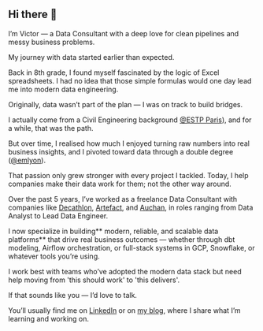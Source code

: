 ## Hi there 👋

I’m Victor — a Data Consultant with a deep love for clean pipelines and messy business problems.

My journey with data started earlier than expected.

Back in 8th grade, I found myself fascinated by the logic of Excel spreadsheets. I had no idea that those simple formulas would one day lead me into modern data engineering.

Originally, data wasn’t part of the plan — I was on track to build bridges.

I actually come from a Civil Engineering background [@ESTP Paris]([url](https://www.estp.fr/en))), and for a while, that was the path.

But over time, I realised how much I enjoyed turning raw numbers into real business insights, and I pivoted toward data through a double degree ([@emlyon]([url](https://em-lyon.com/en))).

That passion only grew stronger with every project I tackled. Today, I help companies make their data work for them; not the other way around.

Over the past 5 years, I’ve worked as a freelance Data Consultant with companies like [Decathlon]([url](https://www.decathlon.com/)), [Artefact]([url](https://www.artefact.com/)), and [Auchan]([url](https://www.auchan-retail.com/en/who-we-are/)), in roles ranging from Data Analyst to Lead Data Engineer.

I now specialize in building** modern, reliable, and scalable data platforms** that drive real business outcomes — whether through dbt modeling, Airflow orchestration, or full-stack systems in GCP, Snowflake, or whatever tools you’re using.

I work best with teams who’ve adopted the modern data stack but need help moving from 'this should work' to 'this delivers'.

If that sounds like you — I’d love to talk.

You’ll usually find me on [LinkedIn]([url](https://www.linkedin.com/feed/)) or on [my blog]([url](https://vvaneecloo.ghost.io/)), where I share what I’m learning and working on.
